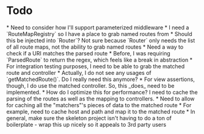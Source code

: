 <h1>Todo</h1>
* Need to consider how I'll support parameterized middleware
* I need a `RouteMapRegistry` so I have a place to grab named routes from
  * Should this be injected into `Router`?  Not sure because `Router` only needs the list of all route maps, not the ability to grab named routes
* Need a way to check if a URI matches the parsed route
  * Before, I was requiring `ParsedRoute` to return the regex, which feels like a break in abstraction
* For integration testing purposes, I need to be able to grab the matched route and controller
  * Actually, I do not see any usages of `getMatchedRoute()`.  Do I really need this anymore?
  * For view assertions, though, I do use the matched controller.  So, this _does_ need to be implemented.
* How do I optimize this for performance?  I need to cache the parsing of the routes as well as the mapping to controllers.
  * Need to allow for caching all the "matchers"'s pieces of data to the matched route
      * For example, need to cache host and path and map it to the matched route
* In general, make sure the skeleton project isn't having to do a ton of boilerplate - wrap this up nicely so it appeals to 3rd party users